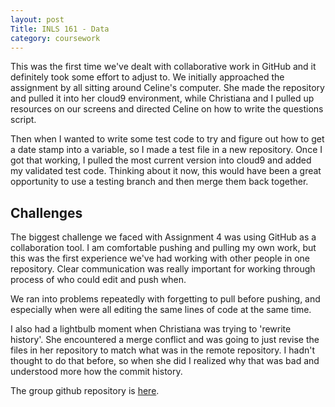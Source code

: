 ```yaml
---
layout: post
Title: INLS 161 - Data
category: coursework
---
```


This was the first time we've dealt with collaborative work in GitHub and it definitely took some
effort to adjust to. We initially approached the assignment by all sitting around Celine's computer. 
She made the repository and pulled it into her cloud9 environment, while Christiana and I pulled up
resources on our screens and directed Celine on how to write the questions script. 

Then when I wanted to write some test code to try and figure out how to get a date stamp into a variable, 
so I made a test file in a new repository. Once I got that working, I pulled the most current version into 
cloud9 and added my validated test code. Thinking about it now, this would have been a great opportunity to use a 
testing branch and then merge them back together. 


## Challenges

The biggest challenge we faced with Assignment 4 was using GitHub as a collaboration tool. 
I am comfortable pushing and pulling my own work, but this was the first experience we've had 
working with other people in one repository. Clear communication was really important for working 
through process of who could edit and push when.

We ran into problems repeatedly with forgetting to pull before pushing, and especially when were all 
editing the same lines of code at the same time. 

I also had a lightbulb moment when Christiana was trying to 'rewrite history'. She encountered a merge
conflict and was going to just revise the files in her repository to match what was in the remote repository.
I hadn't thought to do that before, so when she did I realized why that was bad and understood more how the 
commit history.


The group github repository is [here](https://github.com/celineyuwono/mcrgirls-assignment-4). 
